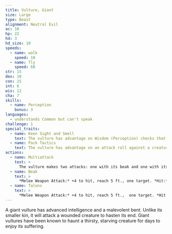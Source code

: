 ```yaml
---
title: Vulture, Giant
size: Large
type: Beast
alignment: Neutral Evil
ac: 10
hp: 22
hd: 3
hd_size: 10
speeds:
  - name: walk
    speed: 10
  - name: fly
    speed: 60
str: 15
dex: 10
con: 15
int: 6
wis: 12
cha: 7
skills:
  - name: Perception
    bonus: 3
languages:
  - understands Common but can't speak
challenge: 1
special_traits:
  - name: Keen Sight and Smell
    text: The vulture has advantage on Wisdom (Perception) checks that rely on sight or smell.
  - name: Pack Tactics
    text: The vulture has advantage on an attack roll against a creature if at least one of the vulture's allies is within 5 feet of the creature and the ally isn't incapacitated.
actions:
  - name: Multiattack
    text: >
      The vulture makes two attacks: one with its beak and one with its talons.
  - name: Beak
    text: >
      *Melee Weapon Attack:* +4 to hit, reach 5 ft., one target. *Hit:* 7 (2d4 + 2) piercing damage.
  - name: Talons
    text: >
      *Melee Weapon Attack:* +4 to hit, reach 5 ft.,  one target. *Hit:* 9 (2d6 + 2) slashing damage.
---
```


A giant vulture has advanced intelligence and a malevolent bent. Unlike its smaller kin, it will attack a wounded creature to hasten its end. Giant vultures have been known to haunt a thirsty, starving creature for days to enjoy its suffering.
